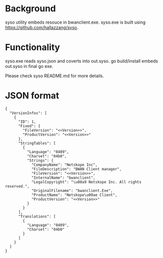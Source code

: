 # Background
syso utility embeds resouce in bwanclient.exe.
syso.exe is built using https://github.com/hallazzang/syso.

# Functionality
syso.exe reads syso.json and coverts into out.syso.
go build/install embeds out.syso in final go exe.

Please check syso README.md for more details.

# JSON format

```
{
  "VersionInfos": [
    {
      "ID": 1,
      "Fixed": {
        "FileVersion": "<<Version>>",
        "ProductVersion": "<<Version>>"
      },
      "StringTables": [
        {
          "Language": "0409",
          "Charset": "04b0",
          "Strings": {
            "CompanyName": "Netskope Inc",
            "FileDescription": "BWAN Client manager",
            "FileVersion": "<<Version>>",
            "InternalName": "bwanclient",
            "LegalCopyright": "\u00a9 Netskope Inc. All rights reserved.",
            "OriginalFilename": "bwanclient.Exe",
            "ProductName": "Netskope\u00ae Client",
            "ProductVersion": "<<Version>>"
          }
        }
      ],
      "Translations": [
        {
          "Language": "0409",
          "Charset": "04b0"
        }
      ]
    }
  ]
}
```

